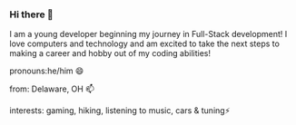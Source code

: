 ### Hi there 👋

<!--
**g-froehlich/g-froehlich** is a ✨ _special_ ✨ repository because its `README.md` (this file) appears on your GitHub profile.

Here are some ideas to get you started:

- 🔭 I’m currently working on ...
- 🌱 I’m currently learning ...
- 👯 I’m looking to collaborate on ...
- 🤔 I’m looking for help with ...
- 💬 Ask me about ...
- 📫 How to reach me: ...
- 😄 Pronouns: ...
- ⚡ Fun fact: ...
-->

I am a young developer beginning my journey in Full-Stack development! I love computers and technology and am excited to take the next steps to making a career and hobby out of my coding abilities!

pronouns:he/him 😄

from: Delaware, OH 📫

interests: gaming, hiking, listening to music, cars & tuning⚡